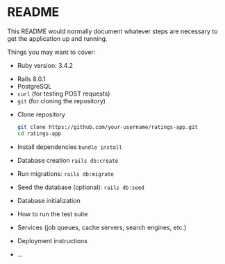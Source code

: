 # README

This README would normally document whatever steps are necessary to get the
application up and running.

Things you may want to cover:

* Ruby version:  3.4.2 
- Rails 8.0.1
- PostgreSQL
- `curl` (for testing POST requests)
- `git` (for cloning the repository)
  
* Clone repository 

   ```bash
   git clone https://github.com/your-username/ratings-app.git
   cd ratings-app
   ```

* Install dependencies
    ```bundle install```
    
* Database creation
    ```rails db:create```

* Run migrations:
    ```rails db:migrate```

* Seed the database (optional):
    ```rails db:seed```

* Database initialization

* How to run the test suite

* Services (job queues, cache servers, search engines, etc.)

* Deployment instructions

* ...
